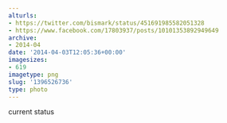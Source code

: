 ```yaml
---
alturls:
- https://twitter.com/bismark/status/451691985582051328
- https://www.facebook.com/17803937/posts/10101353892949649
archive:
- 2014-04
date: '2014-04-03T12:05:36+00:00'
imagesizes:
- 619
imagetype: png
slug: '1396526736'
type: photo
---
```


current status
